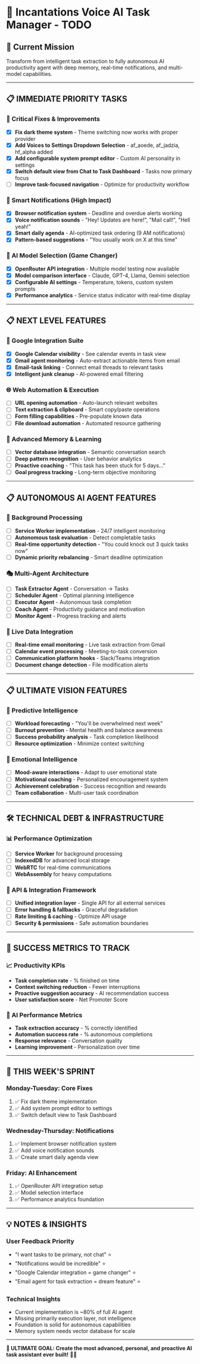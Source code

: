 # 🚀 Incantations Voice AI Task Manager - TODO

## 🎯 **Current Mission**
Transform from intelligent task extraction to fully autonomous AI productivity agent with deep memory, real-time notifications, and multi-model capabilities.

---

## 📋 **IMMEDIATE PRIORITY TASKS**

### **🔧 Critical Fixes & Improvements**
- [x] **Fix dark theme system** - Theme switching now works with proper provider
- [x] **Add Voices to Settings Dropdown Selection** - af_aoede, af_jadzia, hf_alpha added
- [x] **Add configurable system prompt editor** - Custom AI personality in settings
- [x] **Switch default view from Chat to Task Dashboard** - Tasks now primary focus
- [ ] **Improve task-focused navigation** - Optimize for productivity workflow

### **🔔 Smart Notifications (High Impact)**
- [x] **Browser notification system** - Deadline and overdue alerts working
- [x] **Voice notification sounds** - "Hey! Updates are here!", "Mail call!", "Hell yeah!"
- [x] **Smart daily agenda** - AI-optimized task ordering (9 AM notifications)
- [x] **Pattern-based suggestions** - "You usually work on X at this time"

### **🧠 AI Model Selection (Game Changer)**
- [x] **OpenRouter API integration** - Multiple model testing now available
- [x] **Model comparison interface** - Claude, GPT-4, Llama, Gemini selection
- [x] **Configurable AI settings** - Temperature, tokens, custom system prompts
- [x] **Performance analytics** - Service status indicator with real-time display

---

## 📋 **NEXT LEVEL FEATURES**

### **📅 Google Integration Suite**
- [x] **Google Calendar visibility** - See calendar events in task view
- [x] **Gmail agent monitoring** - Auto-extract actionable items from email
- [x] **Email-task linking** - Connect email threads to relevant tasks
- [x] **Intelligent junk cleanup** - AI-powered email filtering

### **🌐 Web Automation & Execution**
- [ ] **URL opening automation** - Auto-launch relevant websites
- [ ] **Text extraction & clipboard** - Smart copy/paste operations
- [ ] **Form filling capabilities** - Pre-populate known data
- [ ] **File download automation** - Automated resource gathering

### **🧠 Advanced Memory & Learning**
- [ ] **Vector database integration** - Semantic conversation search
- [ ] **Deep pattern recognition** - User behavior analytics
- [ ] **Proactive coaching** - "This task has been stuck for 5 days..."
- [ ] **Goal progress tracking** - Long-term objective monitoring

---

## 📋 **AUTONOMOUS AI AGENT FEATURES**

### **🤖 Background Processing**
- [ ] **Service Worker implementation** - 24/7 intelligent monitoring
- [ ] **Autonomous task evaluation** - Detect completable tasks
- [ ] **Real-time opportunity detection** - "You could knock out 3 quick tasks now"
- [ ] **Dynamic priority rebalancing** - Smart deadline optimization

### **🎭 Multi-Agent Architecture**
- [ ] **Task Extractor Agent** - Conversation → Tasks
- [ ] **Scheduler Agent** - Optimal planning intelligence
- [ ] **Executor Agent** - Autonomous task completion
- [ ] **Coach Agent** - Productivity guidance and motivation
- [ ] **Monitor Agent** - Progress tracking and alerts

### **🌊 Live Data Integration**
- [ ] **Real-time email monitoring** - Live task extraction from Gmail
- [ ] **Calendar event processing** - Meeting-to-task conversion
- [ ] **Communication platform hooks** - Slack/Teams integration
- [ ] **Document change detection** - File modification alerts

---

## 📋 **ULTIMATE VISION FEATURES**

### **🎯 Predictive Intelligence**
- [ ] **Workload forecasting** - "You'll be overwhelmed next week"
- [ ] **Burnout prevention** - Mental health and balance awareness
- [ ] **Success probability analysis** - Task completion likelihood
- [ ] **Resource optimization** - Minimize context switching

### **🌟 Emotional Intelligence**
- [ ] **Mood-aware interactions** - Adapt to user emotional state
- [ ] **Motivational coaching** - Personalized encouragement system
- [ ] **Achievement celebration** - Success recognition and rewards
- [ ] **Team collaboration** - Multi-user task coordination

---

## 🛠️ **TECHNICAL DEBT & INFRASTRUCTURE**

### **📊 Performance Optimization**
- [ ] **Service Worker** for background processing
- [ ] **IndexedDB** for advanced local storage
- [ ] **WebRTC** for real-time communications
- [ ] **WebAssembly** for heavy computations

### **🔌 API & Integration Framework**
- [ ] **Unified integration layer** - Single API for all external services
- [ ] **Error handling & fallbacks** - Graceful degradation
- [ ] **Rate limiting & caching** - Optimize API usage
- [ ] **Security & permissions** - Safe automation boundaries

---

## 🎉 **SUCCESS METRICS TO TRACK**

### **📈 Productivity KPIs**
- **Task completion rate** - % finished on time
- **Context switching reduction** - Fewer interruptions
- **Proactive suggestion accuracy** - AI recommendation success
- **User satisfaction score** - Net Promoter Score

### **🤖 AI Performance Metrics**
- **Task extraction accuracy** - % correctly identified
- **Automation success rate** - % autonomous completions
- **Response relevance** - Conversation quality
- **Learning improvement** - Personalization over time

---

## 🚀 **THIS WEEK'S SPRINT**

### **Monday-Tuesday: Core Fixes**
1. ✅ Fix dark theme implementation
2. ✅ Add system prompt editor to settings
3. ✅ Switch default view to Task Dashboard

### **Wednesday-Thursday: Notifications**
1. ✅ Implement browser notification system
2. ✅ Add voice notification sounds
3. ✅ Create smart daily agenda view

### **Friday: AI Enhancement**
1. ✅ OpenRouter API integration setup
2. ✅ Model selection interface
3. ✅ Performance analytics foundation

---

## 💡 **NOTES & INSIGHTS**

### **User Feedback Priority**
- "I want tasks to be primary, not chat" ⭐
- "Notifications would be incredible" ⭐
- "Google Calendar integration = game changer" ⭐
- "Email agent for task extraction = dream feature" ⭐

### **Technical Insights**
- Current implementation is ~80% of full AI agent
- Missing primarily execution layer, not intelligence
- Foundation is solid for autonomous capabilities
- Memory system needs vector database for scale

---

**🎯 ULTIMATE GOAL: Create the most advanced, personal, and proactive AI task assistant ever built!** 🚀✨
